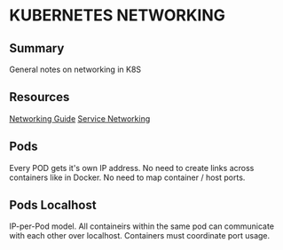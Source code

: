 # KUBERNETES NETWORKING

## Summary

General notes on networking in K8S

## Resources

[Networking Guide](https://kubernetes.io/docs/concepts/cluster-administration/networking/)
[Service Networking](https://kubernetes.io/docs/concepts/services-networking/service/)

## Pods

Every POD gets it's own IP address. No need to create links across containers
like in Docker. No need to map container / host ports.

## Pods Localhost

IP-per-Pod model. All containeirs within the same pod can communicate with each other over
localhost. Containers must coordinate port usage.
